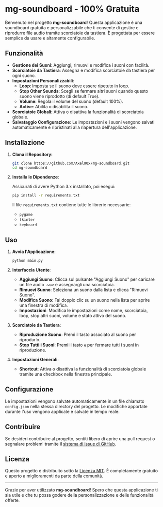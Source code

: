 # mg-soundboard - 100% Gratuita

Benvenuto nel progetto **mg-soundboard**! Questa applicazione è una soundboard gratuita e personalizzabile che ti consente di gestire e riprodurre file audio tramite scorciatoie da tastiera. È progettata per essere semplice da usare e altamente configurabile.

## Funzionalità

- **Gestione dei Suoni**: Aggiungi, rimuovi e modifica i suoni con facilità.
- **Scorciatoie da Tastiera**: Assegna e modifica scorciatoie da tastiera per ogni suono.
- **Impostazioni Personalizzabili**:
  - **Loop**: Imposta se il suono deve essere ripetuto in loop.
  - **Stop Other Sounds**: Scegli se fermare altri suoni quando questo suono viene riprodotto (di default True).
  - **Volume**: Regola il volume del suono (default 100%).
  - **Active**: Abilita o disabilita il suono.
- **Scorciatoie Globali**: Attiva o disattiva la funzionalità di scorciatoia globale.
- **Salvataggio Configurazione**: Le impostazioni e i suoni vengono salvati automaticamente e ripristinati alla riapertura dell'applicazione.

## Installazione

1. **Clona il Repository**:

    ```bash
    git clone https://github.com/Axel00x/mg-soundboard.git
    cd mg-soundboard
    ```

2. **Installa le Dipendenze**:

    Assicurati di avere Python 3.x installato, poi esegui:

    ```bash
    pip install -r requirements.txt
    ```

    Il file `requirements.txt` contiene tutte le librerie necessarie:
    - `pygame`
    - `tkinter`
    - `keyboard`

## Uso

1. **Avvia l'Applicazione**:

    ```bash
    python main.py
    ```

2. **Interfaccia Utente**:

    - **Aggiungi Suono**: Clicca sul pulsante "Aggiungi Suono" per caricare un file audio `.wav` e assegnargli una scorciatoia.
    - **Rimuovi Suono**: Seleziona un suono dalla lista e clicca "Rimuovi Suono".
    - **Modifica Suono**: Fai doppio clic su un suono nella lista per aprire una finestra di modifica.
    - **Impostazioni**: Modifica le impostazioni come nome, scorciatoia, loop, stop altri suoni, volume e stato attivo del suono.

3. **Scorciatoie da Tastiera**:

    - **Riproduzione Suono**: Premi il tasto associato al suono per riprodurlo.
    - **Stop Tutti i Suoni**: Premi il tasto `e` per fermare tutti i suoni in riproduzione.

4. **Impostazioni Generali**:

    - **Shortcut**: Attiva o disattiva la funzionalità di scorciatoia globale tramite una checkbox nella finestra principale.

## Configurazione

Le impostazioni vengono salvate automaticamente in un file chiamato `config.json` nella stessa directory del progetto. Le modifiche apportate durante l'uso vengono applicate e salvate in tempo reale.

## Contribuire

Se desideri contribuire al progetto, sentiti libero di aprire una pull request o segnalare problemi tramite il [sistema di issue di GitHub](https://github.com/Axel00x/mg-soundboard/issues).

## Licenza

Questo progetto è distribuito sotto la [Licenza MIT](LICENSE). È completamente gratuito e aperto a miglioramenti da parte della comunità.

---

Grazie per aver utilizzato **mg-soundboard**! Spero che questa applicazione ti sia utile e che tu possa godere della personalizzazione e delle funzionalità offerte.

